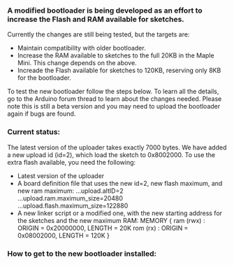 ### A modified bootloader is being developed as an effort to increase the Flash and RAM available for sketches.

Currently the changes are still being tested, but the targets are:
* Maintain compatibility with older bootloader.
* Increase the RAM available to sketches to the full 20KB in the Maple Mini. This change depends on the above.
* Increade the Flash available for sketches to 120KB, reserving only 8KB for the bootloader.

To test the new bootloader follow the steps below. To learn all the details, go to the Arduino forum thread to learn about the changes needed.
Please note this is still a beta version and you may need to upload the bootloader again if bugs are found.

### Current status:
The latest version of the uploader takes exactly 7000 bytes.
We have added a new upload id (id=2), which load the sketch to 0x8002000.
To use the extra flash available, you need the following:
* Latest version of the uploader
* A board definition file that uses the new id=2, new flash maximum, and new ram maximum:
      ...upload.altID=2
      ...upload.ram.maximum_size=20480
      ...upload.flash.maximum_size=122880
* A new linker script or a modified one, with the new starting address for the sketches and the new maximum RAM:
MEMORY
{
  ram (rwx) : ORIGIN = 0x20000000, LENGTH = 20K
  rom (rx)  : ORIGIN = 0x08002000, LENGTH = 120K
}

### How to get to the new bootloader installed:
####

